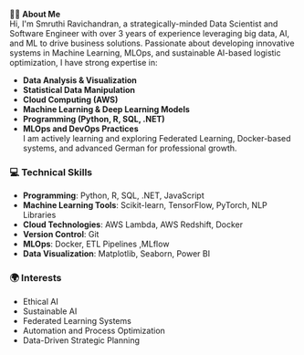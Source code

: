 👩‍💻 **About Me**  
Hi, I'm Smruthi Ravichandran, a strategically-minded Data Scientist and Software Engineer with over 3 years of experience leveraging big data, AI, and ML to drive business solutions. Passionate about developing innovative systems in Machine Learning, MLOps, and sustainable AI-based logistic optimization, I have strong expertise in:
- **Data Analysis & Visualization**  
- **Statistical Data Manipulation**  
- **Cloud Computing (AWS)**  
- **Machine Learning & Deep Learning Models**  
- **Programming (Python, R, SQL, .NET)**  
- **MLOps and DevOps Practices**  
I am actively learning and exploring Federated Learning, Docker-based systems, and advanced German for professional growth.

### 💻 Technical Skills
- **Programming**: Python, R, SQL, .NET, JavaScript  
- **Machine Learning Tools**: Scikit-learn, TensorFlow, PyTorch, NLP Libraries  
- **Cloud Technologies**: AWS Lambda, AWS Redshift, Docker  
- **Version Control**: Git  
- **MLOps**: Docker, ETL Pipelines ,MLflow 
- **Data Visualization**: Matplotlib, Seaborn, Power BI  

### 🌍 Interests
- Ethical AI
- Sustainable AI
- Federated Learning Systems  
- Automation and Process Optimization  
- Data-Driven Strategic Planning  

<!---
SmruthiRavichandran/SmruthiRavichandran is a ✨ special ✨ repository because its `README.md` (this file) appears on your GitHub profile.
You can click the Preview link to take a look at your changes.
--->
